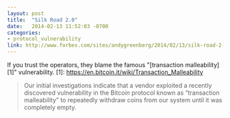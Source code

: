 ```yaml
---
layout: post
title:  "Silk Road 2.0"
date:   2014-02-13 11:52:03 -0700
categories:
- protocol_vulnerability
link: http://www.forbes.com/sites/andygreenberg/2014/02/13/silk-road-2-0-hacked-using-bitcoin-bug-all-its-funds-stolen/#78960a6874a5
---
```

If you trust the operators, they blame the famous "[transaction malleability][1]" vulnerability.
[1]: https://en.bitcoin.it/wiki/Transaction_Malleability

> Our initial investigations indicate that a vendor exploited a recently discovered vulnerability in the Bitcoin protocol known as “transaction malleability” to repeatedly withdraw coins from our system until it was completely empty.
